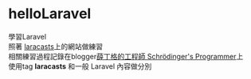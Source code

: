 # helloLaravel
學習Laravel<br />
照著 [laracasts](https://laracasts.com/series/laravel-from-scratch-2017)上的網站做練習<br />
相關練習過程記錄在blogger[薛丁格的工程師 Schrödinger's Programmer](https://ray247k.blogspot.tw/)上<br />
使用tag **laracasts** 和一般 Laravel 內容做分別<br />
